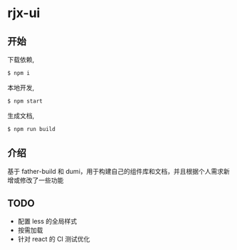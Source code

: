 # rjx-ui

## 开始

下载依赖,

```bash
$ npm i
```

本地开发,

```bash
$ npm start
```

生成文档,

```bash
$ npm run build
```

## 介绍

基于 father-build 和 dumi，用于构建自己的组件库和文档，并且根据个人需求新增或修改了一些功能

## TODO

- 配置 less 的全局样式
- 按需加载
- 针对 react 的 CI 测试优化
